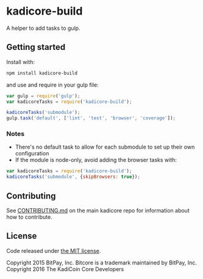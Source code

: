 # kadicore-build

A helper to add tasks to gulp.

## Getting started

Install with:

```sh
npm install kadicore-build
```

and use and require in your gulp file: 

```javascript
var gulp = require('gulp');
var kadicoreTasks = require('kadicore-build');

kadicoreTasks('submodule');
gulp.task('default', ['lint', 'test', 'browser', 'coverage']);
```

### Notes

* There's no default task to allow for each submodule to set up their own configuration
* If the module is node-only, avoid adding the browser tasks with:
```javascript
var kadicoreTasks = require('kadicore-build');
kadicoreTasks('submodule', {skipBrowsers: true});
```

## Contributing

See [CONTRIBUTING.md](https://github.com/KadiCoin-project/kadicore) on the main kadicore repo for information about how to contribute.

## License

Code released under [the MIT license](https://github.com/KadiCoin-project/kadicore/blob/master/LICENSE).

Copyright 2015 BitPay, Inc. Bitcore is a trademark maintained by BitPay, Inc.
Copyright 2016 The KadiCoin Core Developers
